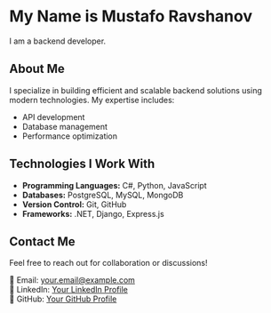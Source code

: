 # My Name is Mustafo Ravshanov
I am a backend developer.

## About Me
I specialize in building efficient and scalable backend solutions using modern technologies. My expertise includes:
- API development
- Database management
- Performance optimization

## Technologies I Work With
- **Programming Languages:** C#, Python, JavaScript
- **Databases:** PostgreSQL, MySQL, MongoDB
- **Version Control:** Git, GitHub
- **Frameworks:** .NET, Django, Express.js

## Contact Me
Feel free to reach out for collaboration or discussions!

📧 Email: your.email@example.com  
🔗 LinkedIn: [Your LinkedIn Profile](https://linkedin.com/in/yourprofile)  
💼 GitHub: [Your GitHub Profile](https://github.com/yourusername)
